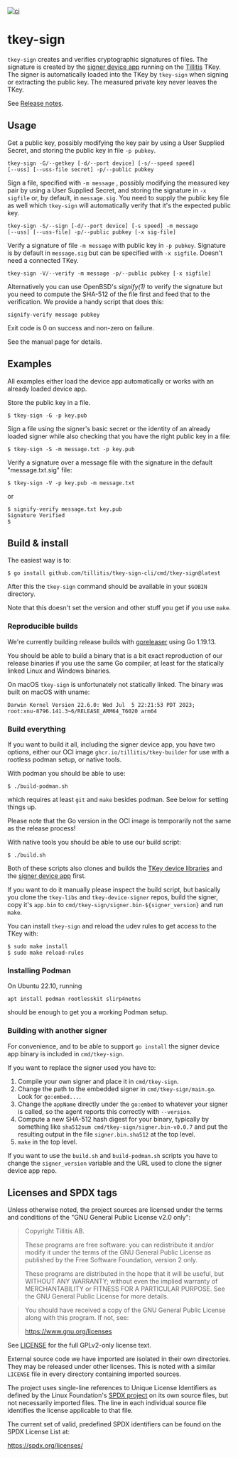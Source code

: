 
[![ci](https://github.com/tillitis/tkey-sign/actions/workflows/ci.yaml/badge.svg?branch=main&event=push)](https://github.com/tillitis/tkey-sign/actions/workflows/ci.yaml)

# tkey-sign

`tkey-sign` creates and verifies cryptographic signatures of files.
The signature is created by the [signer device
app](https://github.com/tillitis/tkey-device-signer) running on the
[Tillitis](https://tillitis.se/) TKey. The signer is automatically
loaded into the TKey by `tkey-sign` when signing or extracting the
public key. The measured private key never leaves the TKey.

See [Release notes](RELEASE.md).

## Usage

Get a public key, possibly modifying the key pair by using a User
Supplied Secret, and storing the public key in file `-p pubkey`.

```
tkey-sign -G/--getkey [-d/--port device] [-s/--speed speed]
[--uss] [--uss-file secret] -p/--public pubkey
```

Sign a file, specified with `-m message` , possibly modifying the
measured key pair by using a User Supplied Secret, and storing the
signature in `-x sigfile` or, by default, in `message.sig`. You need
to supply the public key file as well which `tkey-sign` will
automatically verify that it's the expected public key.

```
tkey-sign -S/--sign [-d/--port device] [-s speed] -m message
[--uss] [--uss-file] -p/--public pubkey [-x sig-file]
```

Verify a signature of file `-m message` with public key in `-p pubkey`.
Signature is by default in `message.sig` but can be specified
with `-x sigfile`. Doesn't need a connected TKey.

```
tkey-sign -V/--verify -m message -p/--public pubkey [-x sigfile]
```

Alternatively you can use OpenBSD's *signify(1)* to verify the
signature but you need to compute the SHA-512 of the file first and
feed that to the verification. We provide a handy script that does
this:

```
signify-verify message pubkey
```

Exit code is 0 on success and non-zero on failure.

See the manual page for details.

## Examples

All examples either load the device app automatically or works with an
already loaded device app.

Store the public key in a file.
```
$ tkey-sign -G -p key.pub
```

Sign a file using the signer's basic secret or the identity of an
already loaded signer while also checking that you have the right
public key in a file:

```
$ tkey-sign -S -m message.txt -p key.pub
```

Verify a signature over a message file with the signature in the
default "message.txt.sig" file:

```
$ tkey-sign -V -p key.pub -m message.txt
```

or

```
$ signify-verify message.txt key.pub
Signature Verified
$
```

## Build & install

The easiest way is to:

```
$ go install github.com/tillitis/tkey-sign-cli/cmd/tkey-sign@latest
```

After this the `tkey-sign` command should be available in your
`$GOBIN` directory.

Note that this doesn't set the version and other stuff you get if you
use `make`.

### Reproducible builds

We're currently building release builds with
[goreleaser](https://goreleaser.com/) using Go 1.19.13.

You should be able to build a binary that is a bit exact reproduction
of our release binaries if you use the same Go compiler, at least for
the statically linked Linux and Windows binaries.

On macOS `tkey-sign` is unfortunately not statically linked. The
binary was built on macOS with uname:

```
Darwin Kernel Version 22.6.0: Wed Jul  5 22:21:53 PDT 2023;
root:xnu-8796.141.3~6/RELEASE_ARM64_T6020 arm64
```

### Build everything

If you want to build it all, including the signer device app, you have
two options, either our OCI image `ghcr.io/tillitis/tkey-builder` for
use with a rootless podman setup, or native tools.

With podman you should be able to use:

```
$ ./build-podman.sh
```

which requires at least `git` and `make` besides podman. See below for
setting things up.

Please note that the Go version in the OCI image is temporarily not
the same as the release process!

With native tools you should be able to use our build script:

```
$ ./build.sh
```

Both of these scripts also clones and builds the [TKey device
libraries](https://github.com/tillitis/tkey-libs) and the [signer
device app](https://github.com/tillitis/tkey-device-signer) first.

If you want to do it manually please inspect the build script, but
basically you clone the `tkey-libs` and `tkey-device-signer` repos,
build the signer, copy it's `app.bin` to
`cmd/tkey-sign/signer.bin-${signer_version}` and run `make`.

You can install `tkey-sign` and reload the udev rules to get access to
the TKey with:

```
$ sudo make install
$ sudo make reload-rules
```

### Installing Podman

On Ubuntu 22.10, running

```
apt install podman rootlesskit slirp4netns
```

should be enough to get you a working Podman setup.

### Building with another signer

For convenience, and to be able to support `go install` the signer
device app binary is included in `cmd/tkey-sign`.

If you want to replace the signer used you have to:

1. Compile your own signer and place it in `cmd/tkey-sign`.
2. Change the path to the embedded signer in `cmd/tkey-sign/main.go`.
   Look for `go:embed...`.
3. Change the `appName` directly under the `go:embed` to whatever your
   signer is called, so the agent reports this correctly with
   `--version`.
4. Compute a new SHA-512 hash digest for your binary, typically by
   something like `sha512sum cmd/tkey-sign/signer.bin-v0.0.7` and put
   the resulting output in the file `signer.bin.sha512` at the top
   level.
5. `make` in the top level.

If you want to use the `build.sh` and `build-podman.sh` scripts you
have to change the `signer_version` variable and the URL used to clone
the signer device app repo.

## Licenses and SPDX tags

Unless otherwise noted, the project sources are licensed under the
terms and conditions of the "GNU General Public License v2.0 only":

> Copyright Tillitis AB.
>
> These programs are free software: you can redistribute it and/or
> modify it under the terms of the GNU General Public License as
> published by the Free Software Foundation, version 2 only.
>
> These programs are distributed in the hope that it will be useful,
> but WITHOUT ANY WARRANTY; without even the implied warranty of
> MERCHANTABILITY or FITNESS FOR A PARTICULAR PURPOSE. See the GNU
> General Public License for more details.

> You should have received a copy of the GNU General Public License
> along with this program. If not, see:
>
> https://www.gnu.org/licenses

See [LICENSE](LICENSE) for the full GPLv2-only license text.

External source code we have imported are isolated in their own
directories. They may be released under other licenses. This is noted
with a similar `LICENSE` file in every directory containing imported
sources.

The project uses single-line references to Unique License Identifiers
as defined by the Linux Foundation's [SPDX project](https://spdx.org/)
on its own source files, but not necessarily imported files. The line
in each individual source file identifies the license applicable to
that file.

The current set of valid, predefined SPDX identifiers can be found on
the SPDX License List at:

https://spdx.org/licenses/
